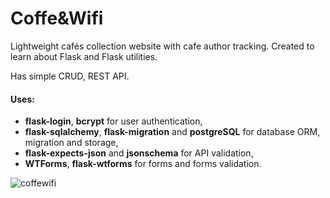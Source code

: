 # Coffe&amp;Wifi


 
<p>
Lightweight cafés collection website with cafe author tracking.
Created to learn about Flask and Flask utilities.
</p>

Has simple CRUD, REST API.

<h4>Uses:</h4>

- <b>flask-login</b>, <b>bcrypt</b> for user authentication,
- <b>flask-sqlalchemy</b>, <b>flask-migration</b> and <b>postgreSQL</b> for database ORM, migration and storage,
- <b>flask-expects-json</b> and <b>jsonschema</b> for API validation,
- <b>WTForms</b>, <b>flask-wtforms</b> for forms and forms validation.

![coffewifi](https://user-images.githubusercontent.com/87522326/130776878-66d1f645-64f1-4c0c-8375-744d3e208d8d.PNG)


